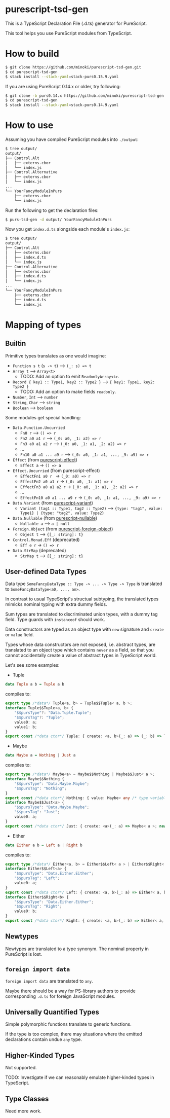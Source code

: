 # purescript-tsd-gen

This is a TypeScript Declaration File (.d.ts) generator for PureScript.

This tool helps you use PureScript modules from TypeScript.

# How to build

```sh
$ git clone https://github.com/minoki/purescript-tsd-gen.git
$ cd purescript-tsd-gen
$ stack install --stack-yaml=stack-purs0.15.9.yaml
```

If you are using PureScript 0.14.x or older, try following:

```sh
$ git clone -b purs0.14.x https://github.com/minoki/purescript-tsd-gen.git
$ cd purescript-tsd-gen
$ stack install --stack-yaml=stack-purs0.14.9.yaml
```

# How to use

Assuming you have compiled PureScript modules into `./output`:

```sh
$ tree output/
output/
├── Control.Alt
│   ├── externs.cbor
│   └── index.js
├── Control.Alternative
│   ├── externs.cbor
│   └── index.js
...
└── YourFancyModuleInPurs
    ├── externs.cbor
    └── index.js
```

Run the following to get the declaration files:

```sh
$ purs-tsd-gen -d output/ YourFancyModuleInPurs
```

Now you get `index.d.ts` alongside each module's `index.js`:

```sh
$ tree output/
output/
├── Control.Alt
│   ├── externs.cbor
│   ├── index.d.ts
│   └── index.js
├── Control.Alternative
│   ├── externs.cbor
│   ├── index.d.ts
│   └── index.js
...
└── YourFancyModuleInPurs
    ├── externs.cbor
    ├── index.d.ts
    └── index.js
```

# Mapping of types

## Builtin

Primitive types translates as one would imagine:

- `Function s t` (`s -> t`) --> `(_: s) => t`
- `Array t` --> `Array<t>`
    - TODO: Add an option to emit `ReadonlyArray<t>`.
- `Record { key1 :: Type1, key2 :: Type2 }` --> `{ key1: Type1, key2: Type2 }`
    - TODO: Add an option to make fields `readonly`.
- `Number`, `Int` --> `number`
- `String`, `Char` --> `string`
- `Boolean` --> `boolean`

Some modules get special handling:

- `Data.Function.Uncurried`
    - `Fn0 r` --> `() => r`
    - `Fn2 a0 a1 r` --> `(_0: a0, _1: a2) => r`
    - `Fn3 a0 a1 a2 r` --> `(_0: a0, _1: a1, _2: a2) => r`
    - ...
    - `Fn10 a0 a1 ... a9 r` --> `(_0: a0, _1: a1, ..., _9: a9) => r`
- `Effect` (from [purescript-effect](https://github.com/purescript/purescript-effect))
    - `Effect a` -> `() => a`
- `Effect.Uncurried` (from purescript-effect)
    - `EffectFn1 a0 r ` -> `(_0: a0) => r`
    - `EffectFn2 a0 a1 r` -> `(_0: a0, _1: a1) => r`
    - `EffectFn3 a0 a1 a2 r` -> `(_0: a0, _1: a1, _2: a2) => r`
    - ...
    - `EffectFn10 a0 a1 ... a9 r` -> `(_0: a0, _1: a1, ..., _9: a9) => r`
- `Data.Variant` (from [purescript-variant](https://github.com/natefaubion/purescript-variant))
    - `Variant (tag1 :: Type1, tag2 :: Type2)` --> `{type: "tag1", value: Type1} | {type: "tag2", value: Type2}`
- `Data.Nullable` (from [purescript-nullable](https://github.com/purescript-contrib/purescript-nullable))
    - `Nullable a` --> `a | null`
- `Foreign.Object` (from [purescript-foreign-object](https://github.com/purescript/purescript-foreign-object))
    - `Object t` --> `{[_: string]: t}`
- `Control.Monad.Eff` (deprecated)
    - `Eff e r` -> `() => r`
- `Data.StrMap` (deprecated)
    - `StrMap t` --> `{[_: string]: t}`

## User-defined Data Types

Data type `SomeFancyDataType :: Type -> ... -> Type -> Type` is translated to `SomeFancyDataType<a0, ..., an>`.

In contrast to usual TypeScript's structual subtyping, the translated types mimicks nominal typing with extra dummy fields.

Sum types are translated to discriminated union types, with a dummy tag field.  Type guards with `instanceof` should work.

Data constructors are typed as an object type with `new` signature and `create` or `value` field.

Types whose data constructors are not exposed, i.e. abstract types, are translated to an object type which contains `never` as a field, so that you cannot accidentally create a value of abstract types in TypeScript world.

Let's see some examples:

- Tuple

```purescript
data Tuple a b = Tuple a b
```

compiles to:

```typescript
export type /*data*/ Tuple<a, b> = Tuple$$Tuple< a, b >;
interface Tuple$$Tuple<a, b> {
    "$$pursType"?: "Data.Tuple.Tuple";
    "$$pursTag"?: "Tuple";
    value0: a;
    value1: b;
}
export const /*data ctor*/ Tuple: { create: <a, b>(_: a) => (_: b) => Tuple< a, b >; new <a, b>(_0: a, _1: b): Tuple$$Tuple< a, b > };
```

- Maybe

```purescript
data Maybe a = Nothing | Just a
```

compiles to:

```typescript
export type /*data*/ Maybe<a> = Maybe$$Nothing | Maybe$$Just< a >;
interface Maybe$$Nothing {
    "$$pursType": "Data.Maybe.Maybe";
    "$$pursTag": "Nothing";
}
export const /*data ctor*/ Nothing: { value: Maybe< any /* type variable a */ >; new (): Maybe$$Nothing };
interface Maybe$$Just<a> {
    "$$pursType": "Data.Maybe.Maybe";
    "$$pursTag": "Just";
    value0: a;
}
export const /*data ctor*/ Just: { create: <a>(_: a) => Maybe< a >; new <a>(_: a): Maybe$$Just< a > };
```

- Either

```purescript
data Either a b = Left a | Right b
```

compiles to:

```typescript
export type /*data*/ Either<a, b> = Either$$Left< a > | Either$$Right< b >;
interface Either$$Left<a> {
    "$$pursType": "Data.Either.Either";
    "$$pursTag": "Left";
    value0: a;
}
export const /*data ctor*/ Left: { create: <a, b>(_: a) => Either< a, b >; new <a>(_: a): Either$$Left< a > };
interface Either$$Right<b> {
    "$$pursType": "Data.Either.Either";
    "$$pursTag": "Right";
    value0: b;
}
export const /*data ctor*/ Right: { create: <a, b>(_: b) => Either< a, b >; new <b>(_: b): Either$$Right< b > };
```

## Newtypes

Newtypes are translated to a type synonym.  The nominal property in PureScript is lost.

## `foreign import data`

`foreign import data` are translated to `any`.

Maybe there should be a way for PS-library authors to provide corresponding `.d.ts` for foreign JavaScript modules.

## Universally Quantified Types

Simple polymorphic functions translate to generic functions.

If the type is too complex, there may situations where the emitted declarations contain undue `any` type.

## Higher-Kinded Types

Not supported.

TODO: Investigate if we can reasonably emulate higher-kinded types in TypeScript.

## Type Classes

Need more work.
